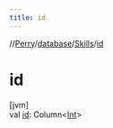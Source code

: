```yaml
---
title: id
---
```

//[Perry](../../../index.html)/[database](../index.html)/[Skills](index.html)/[id](id.html)



# id



[jvm]\
val [id](id.html): Column&lt;[Int](https://kotlinlang.org/api/latest/jvm/stdlib/kotlin/-int/index.html)&gt;




